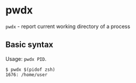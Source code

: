 # pwdx

`pwdx` - report current working directory of a process

## Basic syntax
Usage: `pwdx PID`.

```
$ pwdx $(pidof zsh)
1676: /home/user
```
